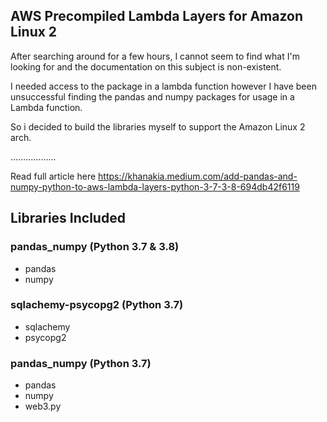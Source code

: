## AWS Precompiled Lambda Layers for Amazon Linux 2

After searching around for a few hours, I cannot seem to find what I'm looking for and the documentation on this subject is non-existent.

I needed access to the package in a lambda function however I have been unsuccessful finding  the pandas and numpy packages for usage in a Lambda function.

So i decided to build the libraries myself to support the Amazon Linux 2 arch.

..................

Read full article here https://khanakia.medium.com/add-pandas-and-numpy-python-to-aws-lambda-layers-python-3-7-3-8-694db42f6119


## Libraries Included

### pandas_numpy (Python 3.7 & 3.8)
* pandas
* numpy

### sqlachemy-psycopg2 (Python 3.7)
* sqlachemy
* psycopg2

### pandas_numpy (Python 3.7)
* pandas
* numpy
* web3.py
